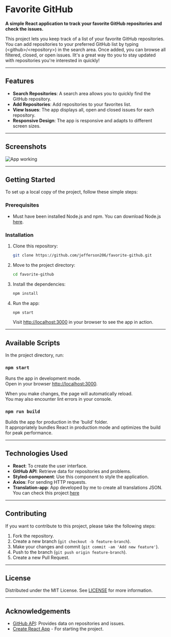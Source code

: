 # Favorite GitHub

**A simple React application to track your favorite GitHub repositories and check the issues.**

This project lets you keep track of a list of your favorite GitHub repositories. You can add repositories to your preferred GitHub list by typing (&lt;github&gt;/&lt;repository&gt;) in the search area. Once added, you can browse all filtered, closed, or open issues. IIt's a great way tto you to stay updated with repositories you're interested in quickly!

---

## Features

- **Search Repositories**: A search area allows you to quickly find the GitHub repository.
- **Add Repositories**: Add repositories to your favorites list.
- **View Issues**: The app displays all, open and closed issues for each repository.
- **Responsive Design**: The app is responsive and adapts to different screen sizes.

---

## Screenshots

![App working](public/favorite-github.gif)

---

## Getting Started

To set up a local copy of the project, follow these simple steps:

### Prerequisites

- Must have been installed Node.js and npm. You can download Node.js [here](https://nodejs.org/).

### Installation

1. Clone this repository:

    ```bash
    git clone https://github.com/jefferson206/favorite-github.git
    ```

2. Move to the project directory:

    ```bash
    cd favorite-github
    ```

3. Install the dependencies:

    ```bash
    npm install
    ```

4. Run the app:

    ```bash
    npm start
    ```

   Visit [http://localhost:3000](http://localhost:3000) in your browser to see the app in action.

---

## Available Scripts

In the project directory, run:

### `npm start`

Runs the app in development mode.\
Open in your browser [http://localhost:3000](http://localhost:3000).

When you make changes, the page will automatically reload.\
You may also encounter lint errors in your console.

### `npm run build`

Builds the app for production in the 'build' folder.\
It appropriately bundles React in production mode and optimizes the build for peak performance.

---

## Technologies Used

- **React**: To create the user interface.
- **GitHub API**: Retrieve data for repositories and problems.
- **Styled-component**: Use this component to style the application.
- **Axios**: For sending HTTP requests.
- **Translation-app**: App developed by me to create all translations JSON. You can check this project [here](https://github.com/jefferson206/json-translations) 

---

## Contributing

If you want to contribute to this project, please take the following steps:

1. Fork the repository.
2. Create a new branch (`git checkout -b feature-branch`).
3. Make your changes and commit (`git commit -am 'Add new feature'`).
4. Push to the branch (`git push origin feature-branch`).
5. Create a new Pull Request.

---

## License

Distributed under the MIT License. See [LICENSE](LICENSE) for more information.

---

## Acknowledgements

- [GitHub API](https://docs.github.com/en/rest): Provides data on repositories and issues.
- [Create React App](https://github.com/facebook/create-react-app) - For starting the project.
